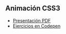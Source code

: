 ## Animación CSS3

* [Presentación PDF](https://escuelait.github.io/HTML-CSS-2015/CSS3/animacionCSS3/animacionesCSS.pdf)
* [Ejercicios en Codepen](http://codepen.io/collection/DYyxdW/)
